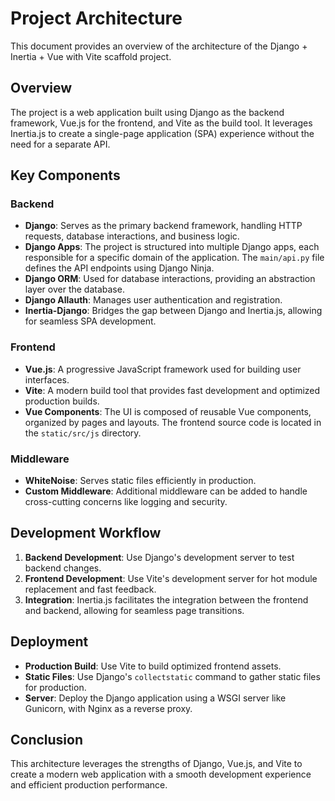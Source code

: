 # Project Architecture

This document provides an overview of the architecture of the Django + Inertia + Vue with Vite scaffold project.

## Overview

The project is a web application built using Django as the backend framework, Vue.js for the frontend, and Vite as the build tool. It leverages Inertia.js to create a single-page application (SPA) experience without the need for a separate API.

## Key Components

### Backend

- **Django**: Serves as the primary backend framework, handling HTTP requests, database interactions, and business logic.
- **Django Apps**: The project is structured into multiple Django apps, each responsible for a specific domain of the application. The `main/api.py` file defines the API endpoints using Django Ninja.
- **Django ORM**: Used for database interactions, providing an abstraction layer over the database.
- **Django Allauth**: Manages user authentication and registration.
- **Inertia-Django**: Bridges the gap between Django and Inertia.js, allowing for seamless SPA development.

### Frontend

- **Vue.js**: A progressive JavaScript framework used for building user interfaces.
- **Vite**: A modern build tool that provides fast development and optimized production builds.
- **Vue Components**: The UI is composed of reusable Vue components, organized by pages and layouts. The frontend source code is located in the `static/src/js` directory.

### Middleware

- **WhiteNoise**: Serves static files efficiently in production.
- **Custom Middleware**: Additional middleware can be added to handle cross-cutting concerns like logging and security.

## Development Workflow

1. **Backend Development**: Use Django's development server to test backend changes.
2. **Frontend Development**: Use Vite's development server for hot module replacement and fast feedback.
3. **Integration**: Inertia.js facilitates the integration between the frontend and backend, allowing for seamless page transitions.

## Deployment

- **Production Build**: Use Vite to build optimized frontend assets.
- **Static Files**: Use Django's `collectstatic` command to gather static files for production.
- **Server**: Deploy the Django application using a WSGI server like Gunicorn, with Nginx as a reverse proxy.

## Conclusion

This architecture leverages the strengths of Django, Vue.js, and Vite to create a modern web application with a smooth development experience and efficient production performance.
